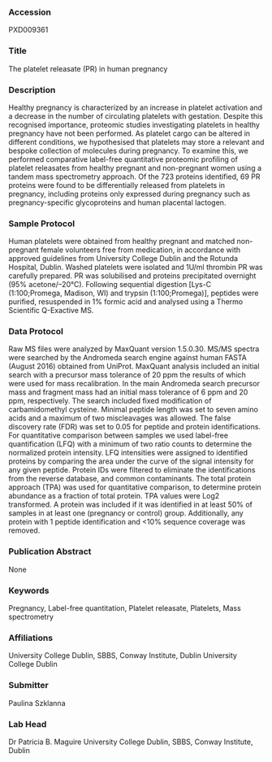 ### Accession
PXD009361

### Title
The platelet releasate (PR) in human pregnancy

### Description
Healthy pregnancy is characterized by an increase in platelet activation and a decrease in the number of circulating platelets with gestation. Despite this recognised importance, proteomic studies investigating platelets in healthy pregnancy have not been performed.  As platelet cargo can be altered in different conditions, we hypothesised that platelets may store a relevant and bespoke collection of molecules during pregnancy.  To examine this, we performed comparative label-free quantitative proteomic profiling of platelet releasates from healthy pregnant and non-pregnant women using a tandem mass spectrometry approach. Of the 723 proteins identified, 69 PR proteins were found to be differentially released from platelets in pregnancy, including proteins only expressed during pregnancy such as pregnancy-specific glycoproteins and human placental lactogen.

### Sample Protocol
Human platelets were obtained from healthy pregnant and matched non-pregnant female volunteers free from medication, in accordance with approved guidelines from University College Dublin and the Rotunda Hospital, Dublin. Washed platelets were isolated and 1U/ml thrombin PR was carefully prepared. PR was solubilised and proteins precipitated overnight (95% acetone/–20°C).  Following sequential digestion [Lys-C (1:100;Promega, Madison, WI) and trypsin (1:100;Promega)], peptides were purified, resuspended in 1% formic acid and analysed using a Thermo Scientific Q-Exactive MS.

### Data Protocol
Raw MS files were analyzed by MaxQuant version 1.5.0.30. MS/MS spectra were searched by the Andromeda search engine against human FASTA (August 2016) obtained from UniProt. MaxQuant analysis included an initial search with a precursor mass tolerance of 20 ppm the results of which were used for mass recalibration. In the main Andromeda search precursor mass and fragment mass had an initial mass tolerance of 6 ppm and 20 ppm, respectively. The search included fixed modification of carbamidomethyl cysteine. Minimal peptide length was set to seven amino acids and a maximum of two miscleavages was allowed. The false discovery rate (FDR) was set to 0.05 for peptide and protein identifications. For quantitative comparison between samples we used label-free quantification (LFQ) with a minimum of two ratio counts to determine the normalized protein intensity. LFQ intensities were assigned to identified proteins by comparing the area under the curve of the signal intensity for any given peptide. Protein IDs were filtered to eliminate the identifications from the reverse database, and common contaminants. The total protein approach (TPA) was used for quantitative comparison, to determine protein abundance as a fraction of total protein. TPA values were Log2 transformed.  A protein was included if it was identified in at least 50% of samples in at least one (pregnancy or control) group. Additionally, any protein with 1 peptide identification and <10% sequence coverage was removed.

### Publication Abstract
None

### Keywords
Pregnancy, Label-free quantitation, Platelet releasate, Platelets, Mass spectrometry

### Affiliations
University College Dublin,  SBBS,  Conway Institute,  Dublin
University College Dublin

### Submitter
Paulina Szklanna

### Lab Head
Dr Patricia B. Maguire
University College Dublin,  SBBS,  Conway Institute,  Dublin


